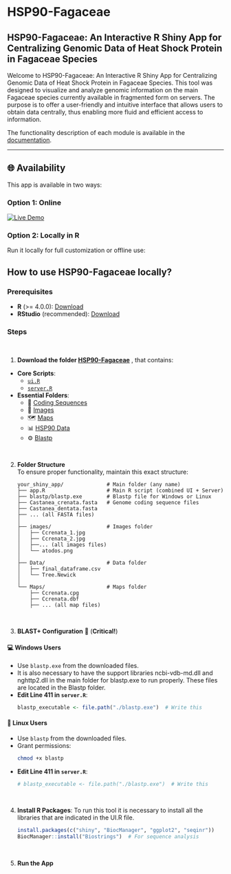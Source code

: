 # HSP90-Fagaceae
## HSP90-Fagaceae: An Interactive R Shiny App for Centralizing Genomic Data of Heat Shock Protein in Fagaceae Species

Welcome to HSP90-Fagaceae: An Interactive R Shiny App for Centralizing Genomic Data of Heat Shock Protein in Fagaceae Species. This tool was designed to visualize and analyze genomic information on the main Fagaceae species currently available in fragmented form on servers. The purpose is to offer a user-friendly and intuitive interface that allows users to obtain data centrally, thus enabling more fluid and efficient access to information. 

The functionality description of each module is available in the [documentation](https://github.com/AGR114molecularBreeding/castanea/wiki/Documentation-of-HSP90%E2%80%90Fagaceae).

---

## 🌐 Availability
This app is available in two ways:
### **Option 1: Online**
[![Live Demo](https://img.shields.io/badge/HSP90_Fagaceae-Available-green)](https://hsp90.ext.uco.es/)  

### **Option 2: Locally in R** 
Run it locally for full customization or offline use:  



## How to use HSP90-Fagaceae locally?
### **Prerequisites**
- **R** (>= 4.0.0): [Download](https://cran.r-project.org/)
- **RStudio** (recommended): [Download](https://www.rstudio.com/products/rstudio/download/)

### **Steps**

<br>

 1. **Download the folder [HSP90-Fagaceae](https://github.com/AGR114molecularBreeding/castanea/tree/main/HSP90/HSP90-Fagaceae)** , that contains:
   - **Core Scripts**:
     - [`ui.R`](https://github.com/AGR114molecularBreeding/castanea/blob/main/HSP90/HSP90-Fagaceae/UI.R)
     - [`server.R`](https://github.com/AGR114molecularBreeding/castanea/blob/main/HSP90/HSP90-Fagaceae/Server.R)
   - **Essential Folders**:
     - 🧬 [Coding Sequences](https://github.com/AGR114molecularBreeding/castanea/tree/main/HSP90/HSP90-Fagaceae/Proteomes)
     - 🌿 [Images](https://github.com/AGR114molecularBreeding/castanea/tree/main/HSP90/HSP90-Fagaceae/Images)
     - 🗺️ [Maps](https://github.com/AGR114molecularBreeding/castanea/tree/main/HSP90/Maps)
     - 📊 [HSP90 Data](https://github.com/AGR114molecularBreeding/castanea/tree/main/HSP90/HSP90-Fagaceae/Data)
     - ⚙️ [Blastp](https://github.com/AGR114molecularBreeding/castanea/tree/main/HSP90/HSP90-Fagaceae/Blastp)

<br>

2. **Folder Structure**  
   To ensure proper functionality, maintain this exact structure:
   ```
   your_shiny_app/              # Main folder (any name)
   ├── app.R                    # Main R script (combined UI + Server)
   ├── blastp/blastp.exe        # Blastp file for Windows or Linux
   ├── Castanea_crenata.fasta   # Genome coding sequence files
   ├── Castanea_dentata.fasta
   ├── ... (all FASTA files)
   │
   ├── images/                  # Images folder
   │   ├── Ccrenata_1.jpg
   │   ├── Ccrenata_2.jpg
   │   ├──... (all images files)
   │   └── atodos.png
   │
   ├── Data/                    # Data folder
   │   ├── final_dataframe.csv
   │   └── Tree.Newick
   │
   └── Maps/                    # Maps folder
       ├── Ccrenata.cpg
       ├── Ccrenata.dbf
       ├── ... (all map files)
   ```
   
<br>
   
3. **BLAST+ Configuration** 🔧 (**Critical!**)  
#### 💻 **Windows Users**  
- Use `blastp.exe` from the downloaded files.
- It is also necessary to have the support libraries ncbi-vdb-md.dll and nghttp2.dll in the main folder for blastp.exe to run properly. These files are located in the Blastp folder.
- **Edit Line 411 in `server.R`**:  
  ```r  
  blastp_executable <- file.path("./blastp.exe")  # Write this    
  ```  

#### 🐧 **Linux Users**  
- Use `blastp` from the downloaded files.  
- Grant permissions:  
  ```bash  
  chmod +x blastp  
  ```  
- **Edit Line 411 in `server.R`**:  
  ```r  
  # blastp_executable <- file.path("./blastp.exe")  # Write this   
  ```
  <br>
  
4. **Install R Packages**:
To run this tool it is necessary to install all the libraries that are indicated in the UI.R file.
   ```r
   install.packages(c("shiny", "BiocManager", "ggplot2", "seqinr"))
   BiocManager::install("Biostrings")  # For sequence analysis
   ```
<br>

5. **Run the App**

